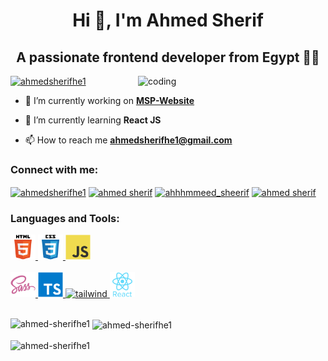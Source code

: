 

<h1 align="center">Hi 👋, I'm Ahmed Sherif</h1>
<h2 align="center">A passionate frontend developer from Egypt 🧑‍💻</h2>
<img align="right" alt="coding" width="300" src="https://media2.giphy.com/media/v1.Y2lkPTc5MGI3NjExMjdzOHZuNnFlMmI2MmltOHk0aHIzNmZ0NjgweGZ5Njhia2QwdXBiMCZlcD12MV9pbnRlcm5hbF9naWZfYnlfaWQmY3Q9Zw/CrFLL3CnRpw5ddlBMm/giphy.webp">

<p align="left"> <a href="https://twitter.com/ahmedsherifhe1" target="blank"><img src="https://img.shields.io/twitter/follow/ahmedsherifhe1?logo=twitter&style=for-the-badge" alt="ahmedsherifhe1" /></a> </p>

- 🔭 I’m currently working on **<a href="https://www.msp-alazhar.tech/">MSP-Website</a>**

- 🌱 I’m currently learning **React JS**

- 📫 How to reach me **ahmedsherifhe1@gmail.com**

<h3 align="left">Connect with me:</h3>
<p align="left">
<a href="https://twitter.com/ahmedsherifhe1" target="blank"><img align="center" src="https://raw.githubusercontent.com/rahuldkjain/github-profile-readme-generator/master/src/images/icons/Social/twitter.svg" alt="ahmedsherifhe1" height="30" width="40" /></a>
<a href="https://fb.com/ahmed sherif" target="blank"><img align="center" src="https://raw.githubusercontent.com/rahuldkjain/github-profile-readme-generator/master/src/images/icons/Social/facebook.svg" alt="ahmed sherif" height="30" width="40" /></a>
<a href="https://instagram.com/ahhhmmeed_sheerif" target="blank"><img align="center" src="https://raw.githubusercontent.com/rahuldkjain/github-profile-readme-generator/master/src/images/icons/Social/instagram.svg" alt="ahhhmmeed_sheerif" height="30" width="40" /></a>
<a href="https://www.behance.net/ahmed sherif" target="blank"><img align="center" src="https://raw.githubusercontent.com/rahuldkjain/github-profile-readme-generator/master/src/images/icons/Social/behance.svg" alt="ahmed sherif" height="30" width="40" /></a>
</p>

<h3 align="left">Languages and Tools:</h3>
<p align="left">
  
   <a href="https://www.w3.org/html/" target="_blank" rel="noreferrer">
   
 <img src="https://raw.githubusercontent.com/devicons/devicon/master/icons/html5/html5-original-wordmark.svg" alt="html5" width="40" height="40"/>
  </a>  
  <a href="https://www.w3schools.com/css/" target="_blank" rel="noreferrer"> 
    <img src="https://raw.githubusercontent.com/devicons/devicon/master/icons/css3/css3-original-wordmark.svg" alt="css3" width="40" height="40"/> 
  </a>
  <a href="https://developer.mozilla.org/en-US/docs/Web/JavaScript" target="_blank" rel="noreferrer"> 
    <img src="https://raw.githubusercontent.com/devicons/devicon/master/icons/javascript/javascript-original.svg" alt="javascript" width="40" height="40"/> 
  </a>
  <br>
  <br>
  <a href="https://sass-lang.com" target="_blank" rel="noreferrer"> 
    <img src="https://raw.githubusercontent.com/devicons/devicon/master/icons/sass/sass-original.svg" alt="sass" width="40" height="40"/> 
  </a>
  <a href="https://www.typescriptlang.org/" target="_blank" rel="noreferrer"> 
    <img src="https://raw.githubusercontent.com/devicons/devicon/master/icons/typescript/typescript-original.svg" alt="typescript" width="40" height="40"/> 
  </a>
  
  
  
  <a href="https://tailwindcss.com/" target="_blank" rel="noreferrer"> 
    <img src="https://www.vectorlogo.zone/logos/tailwindcss/tailwindcss-icon.svg" alt="tailwind" width="40" height="40"/> 
  </a> 
  <a href="https://reactjs.org/" target="_blank" rel="noreferrer"> 
    <img src="https://raw.githubusercontent.com/devicons/devicon/master/icons/react/react-original-wordmark.svg" alt="react" width="40" height="40"/> 
  </a> 
  <br>
  <br>
<!--   <a href="https://www.adobe.com/in/products/illustrator.html" target="_blank" rel="noreferrer"> 
    <img src="https://www.vectorlogo.zone/logos/adobe_illustrator/adobe_illustrator-icon.svg" alt="illustrator" width="40" height="40"/> 
  </a> 
   
  <a href="https://www.photoshop.com/en" target="_blank" rel="noreferrer"> 
    <img src="https://raw.githubusercontent.com/devicons/devicon/master/icons/photoshop/photoshop-line.svg" alt="photoshop" width="40" height="40"/> 
  </a>  -->
</p>

<p><img align="left" src="https://github-readme-stats.vercel.app/api/top-langs?username=ahmed-sherifhe1&show_icons=true&locale=en&layout=compact" alt="ahmed-sherifhe1" /></p>

<p>&nbsp;<img align="center" src="https://github-readme-stats.vercel.app/api?username=ahmed-sherifhe1&show_icons=true&locale=en" alt="ahmed-sherifhe1" /></p>

<p><img align="center" src="https://github-readme-streak-stats.herokuapp.com/?user=ahmed-sherifhe1&" alt="ahmed-sherifhe1" /></p>

